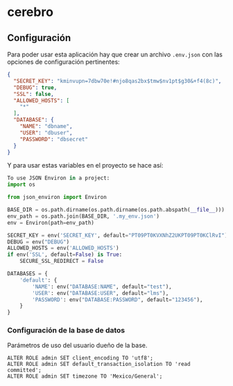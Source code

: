 # cerebro

## Configuración

Para poder usar esta aplicación hay que crear un archivo `.env.json` con las opciones de configuración pertinentes:

```json
{
  "SECRET_KEY": "kminvupn=7dbw70e!#njo8qas2bx$tmw$nv1pt$g30&+f4(8c)",
  "DEBUG": true,
  "SSL": false,
  "ALLOWED_HOSTS": [
    "*"
  ],
  "DATABASE": {
    "NAME": "dbname",
    "USER": "dbuser",
    "PASSWORD": "dbsecret"
  }
}
```

Y para usar estas variables en el proyecto se hace así:

```python
To use JSON Environ in a project:
import os

from json_environ import Environ

BASE_DIR = os.path.dirname(os.path.dirname(os.path.abspath(__file__)))
env_path = os.path.join(BASE_DIR, '.my_env.json')
env = Environ(path=env_path)

SECRET_KEY = env('SECRET_KEY', default="PT09PT0KVXNhZ2UKPT09PT0KClRvI")
DEBUG = env("DEBUG")
ALLOWED_HOSTS = env('ALLOWED_HOSTS')
if env('SSL', default=False) is True:
    SECURE_SSL_REDIRECT = False

DATABASES = {
    'default': {
        'NAME': env("DATABASE:NAME", default="test"),
        'USER': env("DATABASE:USER", default="lms"),
        'PASSWORD': env("DATABASE:PASSWORD", default="123456"),
    }
}
```

### Configuración de la base de datos

Parámetros de uso del usuario dueño de la base.

```
ALTER ROLE admin SET client_encoding TO 'utf8';
ALTER ROLE admin SET default_transaction_isolation TO 'read committed';
ALTER ROLE admin SET timezone TO 'Mexico/General';
```
